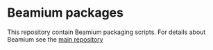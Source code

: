 # Beamium packages

This repository contain Beamium packaging scripts.
For details about Beamium see the [main repository](https://github.com/runabove/beamium)
